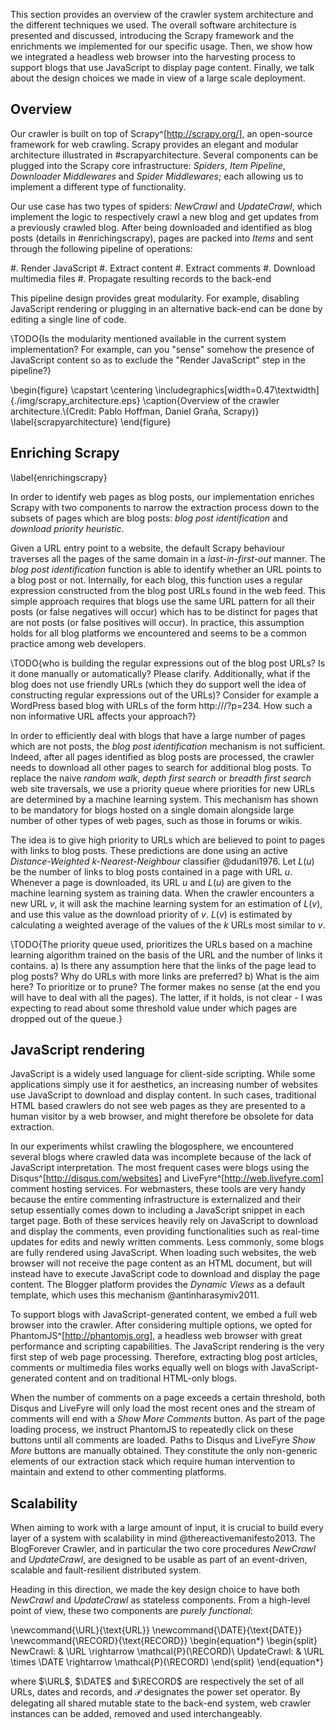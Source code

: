 This section provides an overview of the crawler system architecture and the different techniques we used. The overall software architecture is presented and discussed, introducing the Scrapy framework and the enrichments we implemented for our specific usage. Then, we show how we integrated a headless web browser into the harvesting process to support blogs that use JavaScript to display page content. Finally, we talk about the design choices we made in view of a large scale deployment.


Overview
--------
Our crawler is built on top of Scrapy^[<http://scrapy.org/>], an open-source framework for web crawling. Scrapy provides an elegant and modular architecture illustrated in #scrapyarchitecture. Several components can be plugged into the Scrapy core infrastructure: *Spiders*, *Item Pipeline*, *Downloader Middlewares* and *Spider Middlewares*; each allowing us to implement a different type of functionality.

Our use case has two types of spiders: *NewCrawl* and *UpdateCrawl*, which implement the logic to respectively crawl a new blog and get updates from a previously crawled blog. After being downloaded and identified as blog posts (details in #enrichingscrapy), pages are packed into *Items* and sent through the following pipeline of operations:

  #. Render JavaScript
  #. Extract content
  #. Extract comments
  #. Download multimedia files
  #. Propagate resulting records to the back-end

This pipeline design provides great modularity. For example, disabling JavaScript rendering or plugging in an alternative back-end can be done by editing a single line of code.

\TODO{Is the modularity mentioned available in the current system implementation? For example, can you "sense" somehow the presence of JavaScript content so as to exclude the "Render JavaScript" step in the pipeline?}

\begin{figure}
  \capstart
  \centering
  \includegraphics[width=0.47\textwidth]{./img/scrapy_architecture.eps}
  \caption{Overview of the crawler architecture.\\(Credit: Pablo Hoffman, Daniel Graña, Scrapy)}
  \label{scrapyarchitecture}
\end{figure}


Enriching Scrapy
----------------
\label{enrichingscrapy}

In order to identify web pages as blog posts, our implementation enriches Scrapy with two components to narrow the extraction process down to the subsets of pages which are blog posts: *blog post identification* and *download priority heuristic*.

Given a URL entry point to a website, the default Scrapy behaviour traverses all the pages of the same domain in a *last-in-first-out* manner. The *blog post identification* function is able to identify whether an URL points to a blog post or not. Internally, for each blog, this function uses a regular expression constructed from the blog post URLs found in the web feed. This simple approach requires that blogs use the same URL pattern for all their posts (or false negatives will occur) which has to be distinct for pages that are not posts (or false positives will occur). In practice, this assumption holds for all blog platforms we encountered and seems to be a common practice among web developers.

\TODO{who is building the regular expressions out of the blog post URLs? Is it done manually or automatically? Please clarify. Additionally, what if the blog does not use friendly URLs (which they do support well the idea of constructing regular expressions out of the URLs)? Consider for example a WordPress based blog with URLs of the form http://<domain>/?p=234. How such a non informative URL affects your approach?}

In order to efficiently deal with blogs that have a large number of pages which are not posts, the *blog post identification* mechanism is not sufficient. Indeed, after all pages identified as blog posts are processed, the crawler needs to download all other pages to search for additional blog posts. To replace the naive *random walk*, *depth first search* or *breadth first search* web site traversals, we use a priority queue where priorities for new URLs are determined by a machine learning system. This mechanism has shown to be mandatory for blogs hosted on a single domain alongside large number of other types of web pages, such as those in forums or wikis.

The idea is to give high priority to URLs which are believed to point to pages with links to blog posts. These predictions are done using an active *Distance-Weighted k-Nearest-Neighbour* classifier @dudani1976. Let $L(u)$ be the number of links to blog posts contained in a page with URL $u$. Whenever a page is downloaded, its URL $u$ and $L(u)$ are given to the machine learning system as training data. When the crawler encounters a new URL $v$, it will ask the machine learning system for an estimation of $L(v)$, and use this value as the download priority of $v$. $L(v)$ is estimated by calculating a weighted average of the values of the $k$ URLs most similar to $v$.

\TODO{The priority queue used, prioritizes the URLs based on a machine learning algorithm trained on the basis of the URL and the number of links it contains.
a) Is there any assumption here that the links of the page lead to plog posts? Why do URLs with more links are preferred?
b) What is the aim here? To prioritize or to prune? The former makes no sense (at the end you will have to deal with all the pages). The latter, if it holds, is not clear - I was expecting to read about some threshold value under which pages are dropped out of the queue.}

JavaScript rendering
--------------------
JavaScript is a widely used language for client-side scripting. While some applications simply use it for aesthetics, an increasing number of websites use JavaScript to download and display content. In such cases, traditional HTML based crawlers do not see web pages as they are presented to a human visitor by a web browser, and might therefore be obsolete for data extraction.

In our experiments whilst crawling the blogosphere, we encountered several blogs where crawled data was incomplete because of the lack of JavaScript interpretation. The most frequent cases were blogs using the Disqus^[<http://disqus.com/websites>] and LiveFyre^[<http://web.livefyre.com>] comment hosting services. For webmasters, these tools are very handy because the entire commenting infrastructure is externalized and their setup essentially comes down to including a JavaScript snippet in each target page. Both of these services heavily rely on JavaScript to download and display the comments, even providing functionalities such as real-time updates for edits and newly written comments. Less commonly, some blogs are fully rendered using JavaScript. When loading such websites, the web browser will not receive the page content as an HTML document, but will instead have to execute JavaScript code to download and display the page content. The Blogger platform provides the *Dynamic Views* as a default template, which uses this mechanism @antinharasymiv2011.

To support blogs with JavaScript-generated content, we embed a full web browser into the crawler. After considering multiple options, we opted for PhantomJS^[<http://phantomjs.org>], a headless web browser with great performance and scripting capabilities. The JavaScript rendering is the very first step of web page processing. Therefore, extracting blog post articles, comments or multimedia files works equally well on blogs with JavaScript-generated content and on traditional HTML-only blogs.

When the number of comments on a page exceeds a certain threshold, both Disqus and LiveFyre will only load the most recent ones and the stream of comments will end with a *Show More Comments* button. As part of the page loading process, we instruct PhantomJS to repeatedly click on these buttons until all comments are loaded. Paths to Disqus and LiveFyre *Show More* buttons are manually obtained. They constitute the only non-generic elements of our extraction stack which require human intervention to maintain and extend to other commenting platforms.


Scalability
-----------
When aiming to work with a large amount of input, it is crucial to build every layer of a system with scalability in mind @thereactivemanifesto2013. The BlogForever Crawler, and in particular the two core procedures *NewCrawl* and *UpdateCrawl*, are designed to be usable as part of an event-driven, scalable and fault-resilient distributed system.

Heading in this direction, we made the key design choice to have both *NewCrawl* and *UpdateCrawl* as stateless components. From a high-level point of view, these two components are *purely functional*:

\newcommand{\URL}{\text{URL}}
\newcommand{\DATE}{\text{DATE}}
\newcommand{\RECORD}{\text{RECORD}}
\begin{equation*}
  \begin{split}
    NewCrawl:    &  \URL \rightarrow \mathcal{P}(\RECORD)\\
    UpdateCrawl: &  \URL \times \DATE \rightarrow \mathcal{P}(\RECORD)
  \end{split}
\end{equation*}

where $\URL$, $\DATE$ and $\RECORD$ are respectively the set of all URLs, dates and records, and $\mathcal{P}$ designates the power set operator. By delegating all shared mutable state to the back-end system, web crawler instances can be added, removed and used interchangeably.
